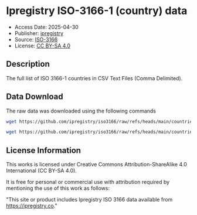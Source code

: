 # Ipregistry ISO-3166-1 (country) data

- Access Date: 2025-04-30
- Publisher: [ipregistry](https://ipregistry.co/)
- Source: [ISO-3166](https://github.com/ipregistry/iso3166)
- License: [CC BY-SA 4.0](https://creativecommons.org/licenses/by-sa/4.0/deed.en)

## Description
The full list of ISO 3166-1 countries in CSV Text Files (Comma Delimited). 

## Data Download

The raw data was downloaded using the following commands

```sh
wget https://github.com/ipregistry/iso3166/raw/refs/heads/main/countries.csv
```

```sh
wget https://github.com/ipregistry/iso3166/raw/refs/heads/main/countries-sovereignty.csv
```

## License Information
This works is licensed under Creative Commons Attribution-ShareAlike 4.0 International (CC BY-SA 4.0). 

It is free for personal or commercial use with attribution required by mentioning the use of this work as follows:

"This site or product includes Ipregistry ISO 3166 data available from https://ipregistry.co."